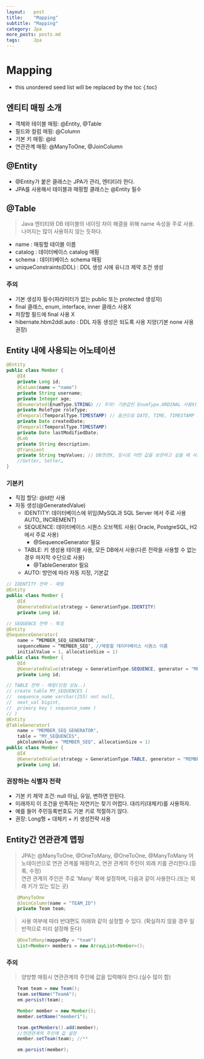 ```yaml
---
layout:   post
title:    "Mapping"
subtitle: "Mapping"
category: Jpa
more_posts: posts.md
tags:     Jpa
---
```

# Mapping

<!--more-->
<!-- Table of contents -->
* this unordered seed list will be replaced by the toc
{:toc}

<!-- text -->

## 엔티티 매핑 소개
- 객체와 테이블 매핑: @Entity, @Table
- 필드와 컬럼 매핑: @Column
- 기본 키 매핑: @Id
- 연관관계 매핑: @ManyToOne, @JoinColumn 

## @Entity
- @Entity가 붙은 클래스는 JPA가 관리, 엔티티라 한다.
- JPA를 사용해서 테이블과 매핑할 클래스는 @Entity 필수

## @Table
> Java 엔티티와 DB 테이블의 네이밍 차이 해결을 위해 name 속성을 주로 사용. 나머지는 많이 사용하지 않는 듯하다.

- name : 매핑할 테이블 이름
- catalog : 데이터베이스 catalog 매핑
- schema : 데이터베이스 schema 매핑
- uniqueConstraints(DDL) : DDL 생성 시에 유니크 제약 조건 생성

### 주의
- 기본 생성자 필수(파라미터가 없는 public 또는 protected 생성자)
- ﬁnal 클래스, enum, interface, inner 클래스 사용X
- 저장할 필드에 ﬁnal 사용 X
- hibernate.hbm2ddl.auto : DDL 자동 생성은 되도록 사용 지양(기본 none 사용 권장)

## Entity 내에 사용되는 어노테이션

``` java
@Entity
public class Member {
    @Id
    private Long id;
    @Column(name = "name") 
    private String username;
    private Integer age;
    @Enumerated(EnumType.STRING) // 주의! 기본값인 EnumType.ORDINAL 사용X(순서가 바뀔경우 망함)
    private RoleType roleType;
    @Temporal(TemporalType.TIMESTAMP) // 옵션으로 DATE, TIME, TIMESTAMP 가 있음
    private Date createdDate;
    @Temporal(TemporalType.TIMESTAMP) 
    private Date lastModifiedDate;
    @Lob
    private String description; 
    @Transient
    private String tmpValues; // DB연관X, 임시로 어떤 값을 보관하고 싶을 때 사용
    //Getter, Setter…
}
```

### 기본키
- 직접 할당: @Id만 사용
- 자동 생성(@GeneratedValue)
  - IDENTITY: 데이터베이스에 위임(MySQL과 SQL Server 에서 주로 사용 AUTO_ INCREMENT)
  - SEQUENCE: 데이터베이스 시퀀스 오브젝트 사용( Oracle, PostgreSQL, H2 에서 주로 사용)
    - @SequenceGenerator 필요
  - TABLE: 키 생성용 테이블 사용, 모든 DB에서 사용(다른 전략을 사용할 수 없는 경우 마지막 수단으로 사용)
    - @TableGenerator 필요
  - AUTO: 방언에 따라 자동 지정, 기본값

``` java
// IDENTITY 전략 - 매핑
@Entity
public class Member {
    @Id
    @GeneratedValue(strategy = GenerationType.IDENTITY) 
    private Long id;

// SEQUENCE 전략 - 특징
@Entity
@SequenceGenerator(
    name = “MEMBER_SEQ_GENERATOR",
    sequenceName = “MEMBER_SEQ", //매핑할 데이터베이스 시퀀스 이름 
    initialValue = 1, allocationSize = 1)
public class Member {
    @Id
    @GeneratedValue(strategy = GenerationType.SEQUENCE, generator = "MEMBER_SEQ_GENERATOR") 
    private Long id;

// TABLE 전략 - 매핑(단점 성능..)
// create table MY_SEQUENCES (
//  sequence_name varchar(255) not null, 
//  next_val bigint,
//  primary key ( sequence_name ) 
// )
@Entity
@TableGenerator(
    name = "MEMBER_SEQ_GENERATOR", 
    table = "MY_SEQUENCES",
    pkColumnValue = "MEMBER_SEQ", allocationSize = 1) 
public class Member {
    @Id
    @GeneratedValue(strategy = GenerationType.TABLE, generator = "MEMBER_SEQ_GENERATOR")
    private Long id;

```

### 권장하는 식별자 전략
- 기본 키 제약 조건: null 아님, 유일, 변하면 안된다.
- 미래까지 이 조건을 만족하는 자연키는 찾기 어렵다. 대리키(대체키)를 사용하자.
- 예를 들어 주민등록번호도 기본 키로 적절하기 않다.
- 권장: Long형 + 대체키 + 키 생성전략 사용

## Entity간 연관관계 맵핑
> JPA는 @ManyToOne, @OneToMany, @OneToOne, @ManyToMany 어노테이션으로 연관 관계를 매핑하고, 연관 관계의 주인이 외래 키를 관리한다.(등록, 수정)  
> 연관 관계의 주인은 주로 'Many' 쪽에 설정하며, 다음과 같이 사용한다.(또는 외래 키가 있는 있는 곳)  

``` java
    @ManyToOne
    @JoinColumn(name = "TEAM_ID") 
    private Team team;
```
> 사용 여부에 따라 반대편도 아래와 같이 설정할 수 있다. (확실하지 않을 경우 일반적으로 미리 설정해 둔다)  

``` java
    @OneToMany(mappedBy = "team")
    List<Member> members = new ArrayList<Member>();
```

### 주의
> 양방향 매핑시 연관관계의 주인에 값을 입력해야 한다.(실수 많이 함)

``` java
    Team team = new Team(); 
    team.setName("TeamA"); 
    em.persist(team);

    Member member = new Member(); 
    member.setName("member1");

    team.getMembers().add(member); 
    //연관관계의 주인에 값 설정
    member.setTeam(team); //** 

    em.persist(member);
```
